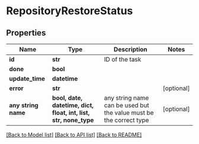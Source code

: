 # RepositoryRestoreStatus


## Properties
Name | Type | Description | Notes
------------ | ------------- | ------------- | -------------
**id** | **str** | ID of the task | 
**done** | **bool** |  | 
**update_time** | **datetime** |  | 
**error** | **str** |  | [optional] 
**any string name** | **bool, date, datetime, dict, float, int, list, str, none_type** | any string name can be used but the value must be the correct type | [optional]

[[Back to Model list]](../README.md#documentation-for-models) [[Back to API list]](../README.md#documentation-for-api-endpoints) [[Back to README]](../README.md)


